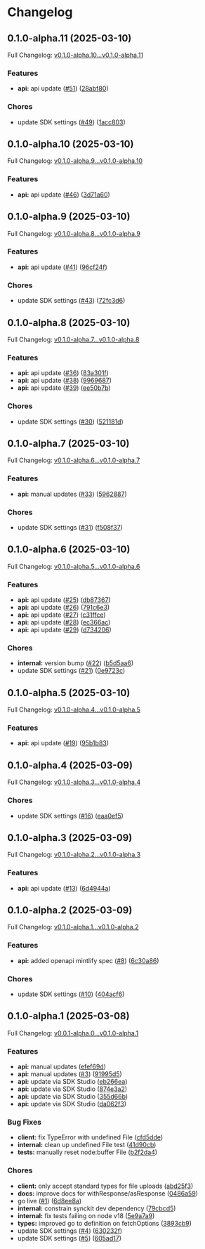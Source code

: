 # Changelog

## 0.1.0-alpha.11 (2025-03-10)

Full Changelog: [v0.1.0-alpha.10...v0.1.0-alpha.11](https://github.com/woodside-labs/fiatwebservices-node/compare/v0.1.0-alpha.10...v0.1.0-alpha.11)

### Features

* **api:** api update ([#51](https://github.com/woodside-labs/fiatwebservices-node/issues/51)) ([28abf80](https://github.com/woodside-labs/fiatwebservices-node/commit/28abf80b9a75c57ac71d27cedef9f342dd848e1a))


### Chores

* update SDK settings ([#49](https://github.com/woodside-labs/fiatwebservices-node/issues/49)) ([1acc803](https://github.com/woodside-labs/fiatwebservices-node/commit/1acc8036c6c335a900072a8b5635986395258ae3))

## 0.1.0-alpha.10 (2025-03-10)

Full Changelog: [v0.1.0-alpha.9...v0.1.0-alpha.10](https://github.com/woodside-labs/fiatwebservices-node/compare/v0.1.0-alpha.9...v0.1.0-alpha.10)

### Features

* **api:** api update ([#46](https://github.com/woodside-labs/fiatwebservices-node/issues/46)) ([3d71a60](https://github.com/woodside-labs/fiatwebservices-node/commit/3d71a60a6f570dcccf5597f92e58252abfd3b30f))

## 0.1.0-alpha.9 (2025-03-10)

Full Changelog: [v0.1.0-alpha.8...v0.1.0-alpha.9](https://github.com/woodside-labs/fiatwebservices-node/compare/v0.1.0-alpha.8...v0.1.0-alpha.9)

### Features

* **api:** api update ([#41](https://github.com/woodside-labs/fiatwebservices-node/issues/41)) ([96cf24f](https://github.com/woodside-labs/fiatwebservices-node/commit/96cf24fe8c48ec7ef6f912a9e1f3687a402007b3))


### Chores

* update SDK settings ([#43](https://github.com/woodside-labs/fiatwebservices-node/issues/43)) ([72fc3d6](https://github.com/woodside-labs/fiatwebservices-node/commit/72fc3d6ba35e546a83d0b3328ac03c9b270af124))

## 0.1.0-alpha.8 (2025-03-10)

Full Changelog: [v0.1.0-alpha.7...v0.1.0-alpha.8](https://github.com/woodside-labs/fiatwebservices-node/compare/v0.1.0-alpha.7...v0.1.0-alpha.8)

### Features

* **api:** api update ([#36](https://github.com/woodside-labs/fiatwebservices-node/issues/36)) ([83a301f](https://github.com/woodside-labs/fiatwebservices-node/commit/83a301fdb1473646689e719c28702c7163533982))
* **api:** api update ([#38](https://github.com/woodside-labs/fiatwebservices-node/issues/38)) ([9969687](https://github.com/woodside-labs/fiatwebservices-node/commit/9969687f09ccb45310b5d86d1dbd22b8db9100c2))
* **api:** api update ([#39](https://github.com/woodside-labs/fiatwebservices-node/issues/39)) ([ee50b7b](https://github.com/woodside-labs/fiatwebservices-node/commit/ee50b7b2104323cc69cf7a133a61511faf5f416a))


### Chores

* update SDK settings ([#30](https://github.com/woodside-labs/fiatwebservices-node/issues/30)) ([521181d](https://github.com/woodside-labs/fiatwebservices-node/commit/521181dff8cb680169dedffef2b3626f81ae1020))

## 0.1.0-alpha.7 (2025-03-10)

Full Changelog: [v0.1.0-alpha.6...v0.1.0-alpha.7](https://github.com/woodside-labs/fiatwebservices-node/compare/v0.1.0-alpha.6...v0.1.0-alpha.7)

### Features

* **api:** manual updates ([#33](https://github.com/woodside-labs/fiatwebservices-node/issues/33)) ([5962887](https://github.com/woodside-labs/fiatwebservices-node/commit/5962887dbb172fbe91b2d30cd5e9aedba81f592e))


### Chores

* update SDK settings ([#31](https://github.com/woodside-labs/fiatwebservices-node/issues/31)) ([f508f37](https://github.com/woodside-labs/fiatwebservices-node/commit/f508f3793c6e47a008211b5fd9a1cd2b4abbf404))

## 0.1.0-alpha.6 (2025-03-10)

Full Changelog: [v0.1.0-alpha.5...v0.1.0-alpha.6](https://github.com/woodside-labs/fiatwebservices-node/compare/v0.1.0-alpha.5...v0.1.0-alpha.6)

### Features

* **api:** api update ([#25](https://github.com/woodside-labs/fiatwebservices-node/issues/25)) ([db87367](https://github.com/woodside-labs/fiatwebservices-node/commit/db8736743df032cc82c7e33400b7e576730d3e70))
* **api:** api update ([#26](https://github.com/woodside-labs/fiatwebservices-node/issues/26)) ([791c6e3](https://github.com/woodside-labs/fiatwebservices-node/commit/791c6e3c428b070378c1db682390cd808dae2871))
* **api:** api update ([#27](https://github.com/woodside-labs/fiatwebservices-node/issues/27)) ([c31ffce](https://github.com/woodside-labs/fiatwebservices-node/commit/c31ffce956982689250f8f4da6254942453981f2))
* **api:** api update ([#28](https://github.com/woodside-labs/fiatwebservices-node/issues/28)) ([ec366ac](https://github.com/woodside-labs/fiatwebservices-node/commit/ec366ac089ef0565ac2be0f2c4f9c2cbbcb169b3))
* **api:** api update ([#29](https://github.com/woodside-labs/fiatwebservices-node/issues/29)) ([d734206](https://github.com/woodside-labs/fiatwebservices-node/commit/d73420671b1ea4b63b56a18261e3f3e042619170))


### Chores

* **internal:** version bump ([#22](https://github.com/woodside-labs/fiatwebservices-node/issues/22)) ([b5d5aa6](https://github.com/woodside-labs/fiatwebservices-node/commit/b5d5aa6a804e99d5f617ea025c014cc0581afdbc))
* update SDK settings ([#21](https://github.com/woodside-labs/fiatwebservices-node/issues/21)) ([0e9723c](https://github.com/woodside-labs/fiatwebservices-node/commit/0e9723caeb180af7fd7d3a1a481fad0afea91eff))

## 0.1.0-alpha.5 (2025-03-10)

Full Changelog: [v0.1.0-alpha.4...v0.1.0-alpha.5](https://github.com/woodside-labs/fiatwebservices-node/compare/v0.1.0-alpha.4...v0.1.0-alpha.5)

### Features

* **api:** api update ([#19](https://github.com/woodside-labs/fiatwebservices-node/issues/19)) ([95b1b83](https://github.com/woodside-labs/fiatwebservices-node/commit/95b1b83642d5cb842eb9d8145e15ef458da31e17))

## 0.1.0-alpha.4 (2025-03-09)

Full Changelog: [v0.1.0-alpha.3...v0.1.0-alpha.4](https://github.com/woodside-labs/fiatwebservices-node/compare/v0.1.0-alpha.3...v0.1.0-alpha.4)

### Chores

* update SDK settings ([#16](https://github.com/woodside-labs/fiatwebservices-node/issues/16)) ([eaa0ef5](https://github.com/woodside-labs/fiatwebservices-node/commit/eaa0ef505763655fee6f46995337d0bbc714adfa))

## 0.1.0-alpha.3 (2025-03-09)

Full Changelog: [v0.1.0-alpha.2...v0.1.0-alpha.3](https://github.com/woodside-labs/fiatwebservices-node/compare/v0.1.0-alpha.2...v0.1.0-alpha.3)

### Features

* **api:** api update ([#13](https://github.com/woodside-labs/fiatwebservices-node/issues/13)) ([6d4944a](https://github.com/woodside-labs/fiatwebservices-node/commit/6d4944aeba67d9c081f8b27ad6b5b3f16c30932d))

## 0.1.0-alpha.2 (2025-03-09)

Full Changelog: [v0.1.0-alpha.1...v0.1.0-alpha.2](https://github.com/woodside-labs/fiatwebservices-node/compare/v0.1.0-alpha.1...v0.1.0-alpha.2)

### Features

* **api:** added openapi mintlify spec ([#8](https://github.com/woodside-labs/fiatwebservices-node/issues/8)) ([6c30a86](https://github.com/woodside-labs/fiatwebservices-node/commit/6c30a860ba63b929c0c072d46022baf8a1bae531))


### Chores

* update SDK settings ([#10](https://github.com/woodside-labs/fiatwebservices-node/issues/10)) ([404acf6](https://github.com/woodside-labs/fiatwebservices-node/commit/404acf62b402a8bbce508eb06ff2833543f668ae))

## 0.1.0-alpha.1 (2025-03-08)

Full Changelog: [v0.0.1-alpha.0...v0.1.0-alpha.1](https://github.com/woodside-labs/fiatwebservices-node/compare/v0.0.1-alpha.0...v0.1.0-alpha.1)

### Features

* **api:** manual updates ([efef69d](https://github.com/woodside-labs/fiatwebservices-node/commit/efef69d0ba7d6cb7dba7fa0ec5d0e702d8a0818e))
* **api:** manual updates ([#3](https://github.com/woodside-labs/fiatwebservices-node/issues/3)) ([91995d5](https://github.com/woodside-labs/fiatwebservices-node/commit/91995d5c46f7d88ef05073c69fcced11d5dc9dcf))
* **api:** update via SDK Studio ([eb266ea](https://github.com/woodside-labs/fiatwebservices-node/commit/eb266eac57c01d5a1063afc34b26d7f27a6c06fc))
* **api:** update via SDK Studio ([874e3a2](https://github.com/woodside-labs/fiatwebservices-node/commit/874e3a23d3a9f734279811662eea7f614e21f52c))
* **api:** update via SDK Studio ([355d66b](https://github.com/woodside-labs/fiatwebservices-node/commit/355d66b4862cc077e9402b9ba78f2b23cafbc861))
* **api:** update via SDK Studio ([da062f3](https://github.com/woodside-labs/fiatwebservices-node/commit/da062f34699bef02586dc1cb26a700bf342c542f))


### Bug Fixes

* **client:** fix TypeError with undefined File ([cfd5dde](https://github.com/woodside-labs/fiatwebservices-node/commit/cfd5dde1d577f61b7672bdc5469829d8ebaacf28))
* **internal:** clean up undefined File test ([41d90cb](https://github.com/woodside-labs/fiatwebservices-node/commit/41d90cbbcf8ee5d9b3ce48ce5ab86000cc6d6797))
* **tests:** manually reset node:buffer File ([b2f2da4](https://github.com/woodside-labs/fiatwebservices-node/commit/b2f2da4170d5b91f9a3a64092e0e51cde172da17))


### Chores

* **client:** only accept standard types for file uploads ([abd25f3](https://github.com/woodside-labs/fiatwebservices-node/commit/abd25f38137b7de8e99548a042914091eb51d1ac))
* **docs:** improve docs for withResponse/asResponse ([0486a59](https://github.com/woodside-labs/fiatwebservices-node/commit/0486a596ad401e03dc04be9284f5f2257fd51444))
* go live ([#1](https://github.com/woodside-labs/fiatwebservices-node/issues/1)) ([6d8ee8a](https://github.com/woodside-labs/fiatwebservices-node/commit/6d8ee8ab103351b0e14413dc6fe102da6a34774c))
* **internal:** constrain synckit dev dependency ([79cbcd5](https://github.com/woodside-labs/fiatwebservices-node/commit/79cbcd53ab0ea52e20464e91dbf4056483f8fac2))
* **internal:** fix tests failing on node v18 ([5e9a7a9](https://github.com/woodside-labs/fiatwebservices-node/commit/5e9a7a9c08a16e3fe56ea4c143acde7ce749a0a4))
* **types:** improved go to definition on fetchOptions ([3893cb9](https://github.com/woodside-labs/fiatwebservices-node/commit/3893cb9e361db4d1337a8363592150a1e7192f7a))
* update SDK settings ([#4](https://github.com/woodside-labs/fiatwebservices-node/issues/4)) ([630232f](https://github.com/woodside-labs/fiatwebservices-node/commit/630232faa9c7ecda34b33de1a096745233778d33))
* update SDK settings ([#5](https://github.com/woodside-labs/fiatwebservices-node/issues/5)) ([605ad17](https://github.com/woodside-labs/fiatwebservices-node/commit/605ad17b497cef57b6a4bbd84acbadae710d6c4e))
